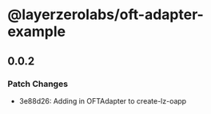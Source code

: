 # @layerzerolabs/oft-adapter-example

## 0.0.2

### Patch Changes

- 3e88d26: Adding in OFTAdapter to create-lz-oapp
